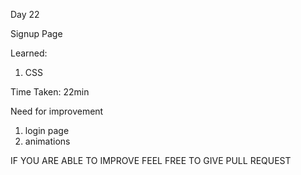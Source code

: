 Day 22

Signup Page

Learned:

1. CSS


Time Taken:
22min

Need for improvement

1. login page
2. animations

IF YOU ARE ABLE TO IMPROVE FEEL FREE TO GIVE PULL REQUEST
